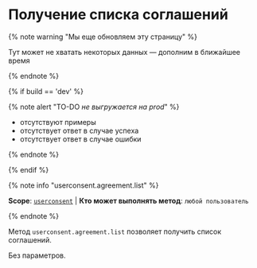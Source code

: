 # Получение списка соглашений

{% note warning "Мы еще обновляем эту страницу" %}

Тут может не хватать некоторых данных — дополним в ближайшее время

{% endnote %}

{% if build == 'dev' %}

{% note alert "TO-DO _не выгружается на prod_" %}

- отсутствуют примеры
- отсутствует ответ в случае успеха
- отсутствует ответ в случае ошибки

{% endnote %}

{% endif %}

{% note info "userconsent.agreement.list" %}

**Scope**: [`userconsent`](../scopes/permissions.md) | **Кто может выполнять метод**: `любой пользователь`

{% endnote %}

Метод `userconsent.agreement.list` позволяет получить список соглашений.

Без параметров.